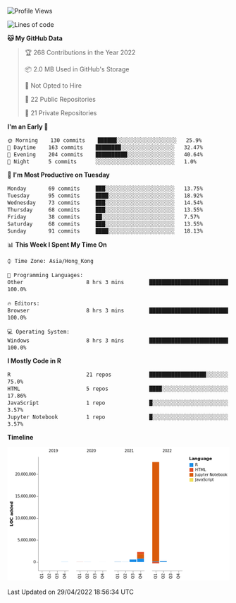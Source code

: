 

<!--**wt12318/wt12318** is a ✨ _special_ ✨ repository because its `README.md` (this file) appears on your GitHub profile.-->

<!--START_SECTION:waka-->
![Profile Views](http://img.shields.io/badge/Profile%20Views-0-blue)

![Lines of code](https://img.shields.io/badge/From%20Hello%20World%20I%27ve%20Written-25%20Million%20lines%20of%20code-blue)

**🐱 My GitHub Data** 

> 🏆 268 Contributions in the Year 2022
 > 
> 📦 2.0 MB Used in GitHub's Storage 
 > 
> 🚫 Not Opted to Hire
 > 
> 📜 22 Public Repositories 
 > 
> 🔑 21 Private Repositories  
 > 
**I'm an Early 🐤** 

```text
🌞 Morning    130 commits    ██████░░░░░░░░░░░░░░░░░░░   25.9% 
🌆 Daytime    163 commits    ████████░░░░░░░░░░░░░░░░░   32.47% 
🌃 Evening    204 commits    ██████████░░░░░░░░░░░░░░░   40.64% 
🌙 Night      5 commits      ░░░░░░░░░░░░░░░░░░░░░░░░░   1.0%

```
📅 **I'm Most Productive on Tuesday** 

```text
Monday       69 commits     ███░░░░░░░░░░░░░░░░░░░░░░   13.75% 
Tuesday      95 commits     ████░░░░░░░░░░░░░░░░░░░░░   18.92% 
Wednesday    73 commits     ███░░░░░░░░░░░░░░░░░░░░░░   14.54% 
Thursday     68 commits     ███░░░░░░░░░░░░░░░░░░░░░░   13.55% 
Friday       38 commits     ██░░░░░░░░░░░░░░░░░░░░░░░   7.57% 
Saturday     68 commits     ███░░░░░░░░░░░░░░░░░░░░░░   13.55% 
Sunday       91 commits     ████░░░░░░░░░░░░░░░░░░░░░   18.13%

```


📊 **This Week I Spent My Time On** 

```text
⌚︎ Time Zone: Asia/Hong_Kong

💬 Programming Languages: 
Other                    8 hrs 3 mins        █████████████████████████   100.0%

🔥 Editors: 
Browser                  8 hrs 3 mins        █████████████████████████   100.0%

💻 Operating System: 
Windows                  8 hrs 3 mins        █████████████████████████   100.0%

```

**I Mostly Code in R** 

```text
R                        21 repos            ██████████████████░░░░░░░   75.0% 
HTML                     5 repos             ████░░░░░░░░░░░░░░░░░░░░░   17.86% 
JavaScript               1 repo              █░░░░░░░░░░░░░░░░░░░░░░░░   3.57% 
Jupyter Notebook         1 repo              █░░░░░░░░░░░░░░░░░░░░░░░░   3.57%

```


**Timeline**

![Chart not found](https://raw.githubusercontent.com/wt12318/wt12318/main/charts/bar_graph.png) 


 Last Updated on 29/04/2022 18:56:34 UTC
<!--END_SECTION:waka-->


